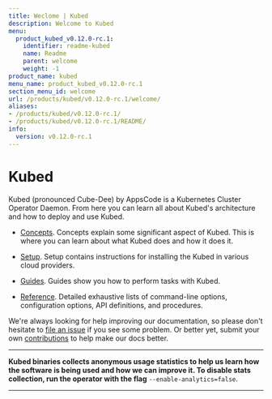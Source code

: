 ```yaml
---
title: Weclome | Kubed
description: Welcome to Kubed
menu:
  product_kubed_v0.12.0-rc.1:
    identifier: readme-kubed
    name: Readme
    parent: welcome
    weight: -1
product_name: kubed
menu_name: product_kubed_v0.12.0-rc.1
section_menu_id: welcome
url: /products/kubed/v0.12.0-rc.1/welcome/
aliases:
- /products/kubed/v0.12.0-rc.1/
- /products/kubed/v0.12.0-rc.1/README/
info:
  version: v0.12.0-rc.1
---
```


# Kubed
Kubed (pronounced Cube-Dee) by AppsCode is a Kubernetes Cluster Operator Daemon. From here you can learn all about Kubed's architecture and how to deploy and use Kubed.

- [Concepts](/products/kubed/v0.12.0-rc.1/concepts/). Concepts explain some significant aspect of Kubed. This is where you can learn about what Kubed does and how it does it.

- [Setup](/products/kubed/v0.12.0-rc.1/setup/). Setup contains instructions for installing
  the Kubed in various cloud providers.

- [Guides](/products/kubed/v0.12.0-rc.1/guides/). Guides show you how to perform tasks with Kubed.

- [Reference](/products/kubed/v0.12.0-rc.1/reference/). Detailed exhaustive lists of
command-line options, configuration options, API definitions, and procedures.

We're always looking for help improving our documentation, so please don't hesitate to [file an issue](https://github.com/appscode/kubed/issues/new) if you see some problem. Or better yet, submit your own [contributions](/products/kubed/v0.12.0-rc.1/CONTRIBUTING) to help
make our docs better.

---

**Kubed binaries collects anonymous usage statistics to help us learn how the software is being used and how we can improve it. To disable stats collection, run the operator with the flag** `--enable-analytics=false`.

---
